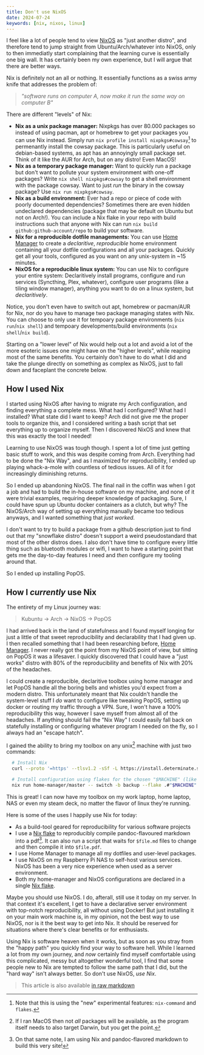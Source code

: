 ```yaml
---
title: Don't use NixOS
date: 2024-07-24
keywords: [nix, nixos, linux]
---
```


I feel like a lot of people tend to view [NixOS](https://nixos.org/) as "just
another distro", and therefore tend to jump straight from Ubuntu/Arch/whatever
into NixOS, only to then immediatly start complaining that the learning
curve is essentially one big wall. It has certainly been my own experience,
but I will argue that there are better ways.

Nix is definitely not an all or nothing. It essentially functions as a swiss
army knife that addresses the problem of:

> _"software runs on computer A, now make it run the same way on computer B"_

There are different "levels" of Nix:

- **Nix as a unix package manager:** Nixpkgs has over 80.000 packages so
  instead of using pacman, apt or homebrew to get your packages you can use
  Nix instead. Simply run `nix profile install nixpkgs#cowsay`[^1] to permenantly
  install the cowsay package. This is particularly useful on debian-based
  systems, as apt has an annoyingly small package set. Think of it like the
  AUR for Arch, but on any distro! Even MacOS!
- **Nix as a temporary package manager:** Want to quickly run a package but
  don't want to pollute your system environment with one-off packages? Write
  `nix shell nixpkgs#cowsay` to get a shell environment with the package
  cowsay. Want to just _run_ the binary in the cowsay package? Use 
  `nix run nixpkgs#cowsay`.
- **Nix as a build environment:** Ever had a repo or piece of code with
  poorly documented dependencies? Sometimes there are even hidden undeclared
  dependencies (package that may be default on Ubuntu but not on Arch!). You
  can include a Nix flake in your repo with build instructions such that anyone with
  Nix can run `nix build github:github-account/repo` to build your software.
- **Nix for a reproducible dotfile managements:** You can use [Home
  Manager](https://github.com/nix-community/home-manager) to create
  a _declaritive_, _reproducible_ home environment containing all your
  dotfile configurations and all your packages. Quickly get all your tools,
  configured as you want on any unix-system in ~15 minutes.
- **NixOS for a reproducible linux system:** You can use Nix to configure your
  entire system: Declaritively install programs, configure and run services
  (Syncthing, Plex, whatever), configure user programs (like a tiling window
  manager), anything you want to do on a linux system, but _declaritively_.

Notice, you don't even have to switch out apt, homebrew or pacman/AUR for Nix,
nor do you have to manage two package managing states with Nix. You can choose
to only use it for tempoary package environments (`nix run`/`nix shell`)
and tempoary developments/build environments (`nix shell`/`nix build`).

Starting on a "lower level" of Nix would help out a lot and avoid a lot
of the more esoteric issues one might have on the "higher levels", while
reaping most of the same benefits. You certainly don't have to do what I did
and take the plunge directly on something as complex as NixOS, just to fall
down and faceplant the concrete below.

## How I used Nix

I started using NixOS after having to migrate my Arch configuration,
and finding everything a complete mess. What had I configured? What had I
installed? What state did I want to keep? Arch did not give me the proper
tools to organize this, and I considered writing a bash script that set
everything up to organize myself. Then I discovered NixOS and knew that this
was exactly the tool I needed!

Learning to use NixOS was tough though. I spent a lot of time just getting
basic stuff to work, and this was despite coming from Arch. Everything had
to be done the "Nix Way", and as I maximized for reproducibility, I ended
up playing whack-a-mole with countless of tedious issues. All of it for
increasingly diminishing returns.

So I ended up abandoning NixOS. The final nail in the coffin was when I got
a job and had to build the in-house software on my machine, and none of it
were trivial examples, requiring deeper knowledge of packaging. Sure, I could
have spun up Ubuntu docker containers as a clutch, but why? The NixOS/Arch
way of setting up everything manually became too tedious anyways, and I
wanted something that _just worked._

I don't want to try to build a package from a github description just to find
out that my "snowflake distro" doesn't support a weird pseudostandard that
most of the other distros does. I also don't have time to configure every
little thing such as bluetooth modules or wifi, I want to have a starting
point that gets me the day-to-day features I need and _then_ configure my
tooling around that.

So I ended up installing PopOS.

## How I _currently_ use Nix

The entirety of my Linux journey was:

> Kubuntu → Arch → NixOS → PopOS

I had arrived back in the land of statefulness and I found myself longing
for just a little of that sweet reproducibility and declarability that I
had given up. I then recalled something that I had been researching before,
[Home Manager](https://github.com/nix-community/home-manager). I never really
got the point from my NixOS point of view, but sitting on PopOS it was a
lifesaver. I quickly discovered that I could have a "just works" distro with
80% of the reproducibility and benefits of Nix with 20% of the headaches.

I could create a reproducible, declaritive toolbox using home manager and
let PopOS handle all the boring bells and whistles you'd expect from a modern
distro. This unfortunately meant that Nix couldn't handle the system-level stuff
I _do_ want to configure like tweaking PopOS, setting up docker or routing
my traffic through a VPN. Sure, I won't have a 100% reproducibility this way,
however I save myself from almost all of the headaches. If anything should fail
the "Nix Way" I could easily fall back on statefully installing or configuring
whatever program I needed on the fly, so I always had an "escape hatch".

I gained the ability to bring my toolbox on any unix[^2] machine with just
two commands:

```sh
  # Install Nix
  curl --proto '=https' --tlsv1.2 -sSf -L https://install.determinate.systems/nix | sh -s -- install

  # Install configuration using flakes for the chosen "$MACHINE" (like "work-laptop")
  nix run home-manager/master -- switch -b backup --flake .#"$MACHINE"
```

This is great! I can now have my toolbox on my work laptop, home laptop,
NAS or even my steam deck, no matter the flavor of linux they're running.

Here is some of the uses I happily use Nix for today:

- As a build-tool geared for reproducibility for various software projects
- I use a [Nix
  flake](https://gist.github.com/rasmus-kirk/c56267f2256a5b1326eefdcb2da33d92)
  to reproducibly compile pandoc-flavoured markdown into a pdf[^3]. It can also
  run a script that waits for `$file.md` files to change and then compile
  it into `$file.pdf`.
- I use Home Manager to manage all my dotfiles and user-level packages.
- I use NixOS on my Raspberry Pi NAS to self-host various services. NixOS
  has been a very nice experience when used as a server environment.
- Both my home-manager and NixOS configurations are declared in a single
  [Nix flake](https://github.com/rasmus-kirk/nix-home-manager).

Maybe you should use NixOS. I do, afterall, still use it today on my server. In
that context it's excellent, I get to have a declarative server environment
with top-notch reproducibility, all without using Docker! But just installing
it on your main work machine is, in my opinion, not the best way to use NixOS,
nor is it the best way to get into Nix. It should be reserved for situations
where there's clear benefits or for enthusiasts.

Using Nix is software heaven when it works, but as soon as you stray from the
"happy path" you quickly find your way to software hell. While I learned a
lot from my own journey, and _now_ certainly find myself comfortable using
this complicated, messy but altogether wonderful tool, I find that some
people new to Nix are tempted to follow the same path that I did, but the
"hard way" isn't always better. So don't use NixOS, _use Nix_.

> This article is also available [in raw markdown](./index.md)

[^1]: Note that this is using the "new" experimental features: `nix-command`
      and `flakes`.
[^2]: If I ran MacOS then not _all_ packages will be available, as the
      program itself needs to also target Darwin, but you get the point.
[^3]: On that same note, I am using Nix and pandoc-flavored markdown to
      build this very site!
